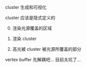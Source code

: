 cluster 生成和可视化

cluster 应该是隐式定义的

0. 渲染光源覆盖的区域

1. 渲染 cluster
2. 高光被 cluster 被光源所覆盖的部分

vertex buffer 先解耦吧... 目前太坑了...